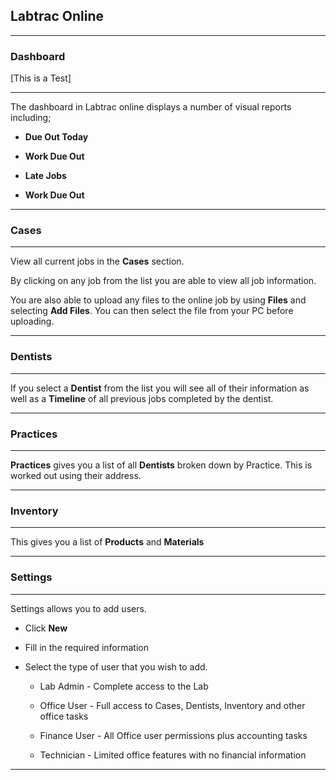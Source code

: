## Labtrac Online

- - - 

### Dashboard

[This is a Test]<a href="#thisisatest"></a>

- - - 

The dashboard in Labtrac online displays a number of visual reports including;

+ **Due Out Today**

+ **Work Due Out**

+ **Late Jobs**

+ **Work Due Out**

- - -

### Cases

- - -

View all current jobs in the **Cases** section.

By clicking on any job from the list you are able to view all job information.

You are also able to upload any files to the online job by using **Files** and selecting **Add Files**. You can then select the file from your PC before uploading.

- - -

### Dentists

- - -

If you select a **Dentist** from the list you will see all of their information as well as a **Timeline** of all previous jobs completed by the dentist.

- - -

### Practices

- - -

**Practices** gives you a list of all **Dentists** broken down by Practice. This is worked out using their address.

- - -

### Inventory

- - -

This gives you a list of **Products** and **Materials**

- - -

### Settings

- - -

Settings allows you to add users.

+ Click **New**

+ Fill in the required information

+ Select the type of user that you wish to add.

  - Lab Admin - Complete access to the Lab
  
  - Office User - Full access to Cases, Dentists, Inventory and other office tasks
  
  - Finance User - All Office user permissions plus accounting tasks
  
  - Technician - Limited office features with no financial information
  
  

- - -
